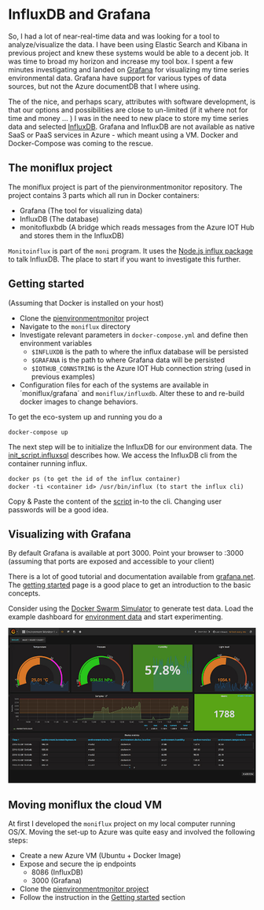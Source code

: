 # InfluxDB and Grafana #

So, I had a lot of near-real-time data and was looking for a tool to analyze/visualize the data. I have been using Elastic Search and Kibana in previous project and knew these systems would be able to a decent job. It was time to broad my horizon and increase my tool box. I spent a few minutes investigating and landed on [Grafana](https://grafana.net) for visualizing my time series environmental data. Grafana have support for various types of data sources, but not the Azure documentDB that I where using.

The of the nice, and perhaps scary, attributes with software development, is that our options and possibilities are close to un-limited (if it where not for time and money ... ) I was in the need to new place to store my time series data and selected [InfluxDB](https://www.influxdata.com). Grafana and InfluxDB are not available as native SaaS or PaaS services in Azure - which meant using a VM. Docker and Docker-Compose was coming to the rescue.

## The moniflux project ##

The moniflux project is part of the pienvironmentmonitor repository. The project contains 3 parts which all run in Docker containers:

* Grafana (The tool for visualizing data)
* InfluxDB (The database)
* monitofluxbdb (A bridge which reads messages from the Azure IOT Hub and stores them in the InfluxDB)

`Monitoinflux` is part of the `moni` program. It uses the [Node.js influx package](https://www.npmjs.com/package/influx) to talk InfluxDB. The place to start if you want to investigate this further.

## Getting started ##

(Assuming that Docker is installed on your host)

* Clone the [pienvironmentmonitor](https://github.com/larskaare/pienvironmentmonitor.git) project
* Navigate to the `moniflux` directory
* Investigate relevant parameters in `docker-compose.yml` and define then environment variables
  * `$INFLUXDB` is the path to where the influx database will be persisted
  * `$GRAFANA` is the path to where Grafana data will be persisted
  * `$IOTHUB_CONNSTRING` is the Azure IOT Hub connection string (used in previous examples)
* Configuration files for each of the systems are available in ´moniflux/grafana´ and `moniflux/influxdb`. Alter these to and re-build docker images to change behaviors.

To get the eco-system up and running you do a 
~~~~
docker-compose up
~~~~

The next step will be to initialize the InfluxDB for our environment data. The [init_script.influxsql](https://github.com/larskaare/pienvironmentmonitor/blob/master/moniflux/influxdb/init_script.influxsql) describes how. We access the InfluxDB cli from the container running influx.

~~~~~
docker ps (to get the id of the influx container)
docker -ti <container id> /usr/bin/influx (to start the influx cli)
~~~~~

Copy & Paste the content of the [script](https://github.com/larskaare/pienvironmentmonitor/blob/master/moniflux/influxdb/init_script.influxsql) in-to the cli. Changing user passwords will be a good idea.

## Visualizing with Grafana ##

By default Grafana is available at port 3000. Point your browser to <host>:3000 (assuming that ports are exposed and accessible to your client)

There is a lot of good tutorial and documentation available from [grafana.net](https://grafana.net). The [getting started](http://docs.grafana.org) page is a good place to get an introduction to the basic concepts.

Consider using the [Docker Swarm Simulator](docs/rpidockerswarm.md) to generate test data. Load the example dashboard for [environment data](https://github.com/larskaare/pienvironmentmonitor/blob/master/moniflux/grafana/example_dashboard.json) and start experimenting.

<img src="images/image_004.jpg" width="600">

## Moving moniflux the cloud VM ##

At first I developed the `moniflux` project on my local computer running OS/X. Moving the set-up to Azure was quite easy and involved the following steps:

* Create a new Azure VM (Ubuntu + Docker Image)
* Expose and secure the ip endpoints
  * 8086 (InfluxDB)
  * 3000 (Grafana)
* Clone the [pienvironmentmonitor project](https://github.com/larskaare/pienvironmentmonitor.git)
* Follow the instruction in the [Getting started]() section

